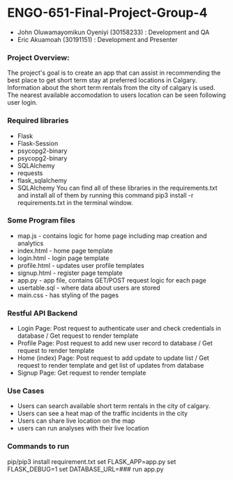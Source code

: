 # ENGO-651-Final-Project-Group-4

* John Oluwamayomikun Oyeniyi (30158233) : Development and QA
* Eric Akuamoah (30191151) : Development and Presenter

### Project Overview:

The project's goal is to create an app that can assist in recommending the best place to get short term stay at preferred locations in Calgary. Information about the short term rentals from the city of calgary is used. The nearest available accomodation to users location can be seen following user login.


### Required libraries
* Flask
* Flask-Session
* psycopg2-binary
* psycopg2-binary
* SQLAlchemy
* requests
* flask_sqlalchemy
* SQLAlchemy You can find all of these libraries in the requirements.txt and install all of them by running this command pip3 install -r requirements.txt in the terminal window.

### Some Program files

* map.js - contains logic for home page including map creation and analytics
* index.html - home page template
* login.html - login page template
* profile.html -  updates user profile templates
* signup.html - register page template
* app.py - app file, contains GET/POST request logic for each page
* usertable.sql - where data about users are stored
* main.css - has styling of the pages

### Restful API Backend

* Login Page: Post request to authenticate user and check credentials in database / Get request to render template
* Profile Page: Post request to add new user record to database / Get request to render template
* Home (index) Page: Post request to add update to update list / Get request to render template and get list of updates from database
* Signup Page: Get request to render template

### Use Cases
* Users can search available short term rentals in the city of calgary.
* Users can see a heat map of the traffic incidents in the city
* Users can share live location on the map
* users can run analyses with their live location

### Commands to run
pip/pip3 install requirement.txt
set FLASK_APP=app.py
set FLASK_DEBUG=1
set DATABASE_URL=###
run app.py
